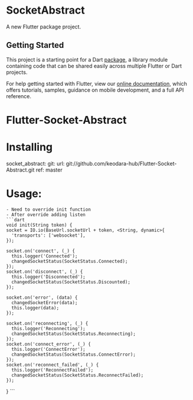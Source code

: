 # SocketAbstract

A new Flutter package project.

## Getting Started

This project is a starting point for a Dart
[package](https://flutter.dev/developing-packages/),
a library module containing code that can be shared easily across
multiple Flutter or Dart projects.

For help getting started with Flutter, view our 
[online documentation](https://flutter.dev/docs), which offers tutorials, 
samples, guidance on mobile development, and a full API reference.
# Flutter-Socket-Abstract
# Installing 
socket_abstract:
    git:
      url: git://github.com/keodara-hub/Flutter-Socket-Abstract.git
      ref: master
# Usage:
    - Need to override init function
    - After override adding listen 
    ```dart
    void init(String token) {
    socket = IO.io(BaseUrl.socketUrl + token, <String, dynamic>{
      'transports': ['websocket'],
    });

    socket.on('connect', (_) {
      this.logger('Connected');
      changedSocketStatus(SocketStatus.Connected);
    });
    socket.on('disconnect', (_) {
      this.logger('Disconnected');
      changedSocketStatus(SocketStatus.Discounted);
    });

    socket.on('error', (data) {
      changedSocketError(data);
      this.logger(data);
    });

    socket.on('reconnecting', (_) {
      this.logger('Reconnecting');
      changedSocketStatus(SocketStatus.Reconnecting);
    });
    socket.on('connect_error', (_) {
      this.logger('ConnectError');
      changedSocketStatus(SocketStatus.ConnectError);
    });
    socket.on('reconnect_failed', (_) {
      this.logger('ReconnectFailed');
      changedSocketStatus(SocketStatus.ReconnectFailed);
    });
  }
    ```

